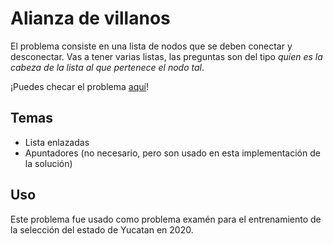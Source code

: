 # Alianza de villanos

El problema consiste en una lista de nodos que se deben conectar y desconectar. Vas a tener varias listas, las preguntas son del tipo *quien es la cabeza de la lista al que pertenece el nodo tal*. 

¡Puedes checar el problema [aquí](https://omegaup.com/arena/problem/Alianza-de-villanos/#problems/Alianza-de-villanos)!

## Temas

- Lista enlazadas
- Apuntadores (no necesario, pero son usado en esta implementación de la solución)

## Uso

Este problema fue usado como problema examén para el entrenamiento de la selección del estado de Yucatan en 2020.